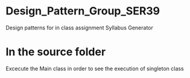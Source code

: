 # Design_Pattern_Group_SER39
Design patterns for in class assignment Syllabus Generator

# In the source folder
Excecute the Main class in order to see the execution of singleton class
